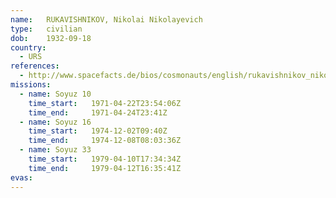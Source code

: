 ```yaml
---
name:	RUKAVISHNIKOV, Nikolai Nikolayevich 
type:	civilian
dob:	1932-09-18
country:
  - URS
references:
  - http://www.spacefacts.de/bios/cosmonauts/english/rukavishnikov_nikolai.htm
missions:
  - name: Soyuz 10
    time_start:   1971-04-22T23:54:06Z
    time_end:     1971-04-24T23:41Z
  - name: Soyuz 16
    time_start:   1974-12-02T09:40Z
    time_end:     1974-12-08T08:03:36Z
  - name: Soyuz 33
    time_start:   1979-04-10T17:34:34Z
    time_end:     1979-04-12T16:35:41Z
evas:
---
```

